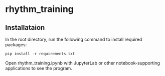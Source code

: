 # rhythm_training

## Installataion
In the root directory, run the following command to install required packages:

```
pip install -r requirements.txt
```

Open rhythm_training.ipynb with JupyterLab or other notebook-supporting applications to see the program.

